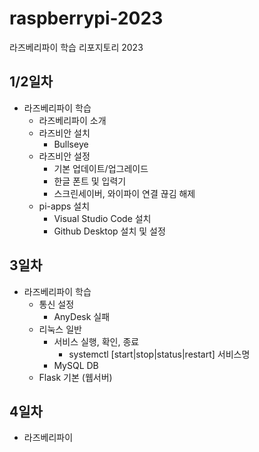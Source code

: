 # raspberrypi-2023
라즈베리파이 학습 리포지토리 2023

## 1/2일차
- 라즈베리파이 학습 
    - 라즈베리파이 소개
    - 라즈비안 설치
        - Bullseye
    - 라즈비안 설정
        - 기본 업데이트/업그레이드
        - 한글 폰트 및 입력기
        - 스크린세이버, 와이파이 연결 끊김 해제
    - pi-apps 설치
        - Visual Studio Code 설치
        - Github Desktop 설치 및 설정
        
## 3일차
- 라즈베리파이 학습
    - 통신 설정
        - AnyDesk 실패
    - 리눅스 일반
        - 서비스 실행, 확인, 종료
            - systemctl [start|stop|status|restart] 서비스명
        - MySQL DB
    - Flask 기본 (웹서버)

## 4일차
-  라즈베리파이
